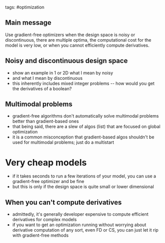 tags: #optimization 


## Main message
Use gradient-free optimizers when the design space is noisy or discontinuous, there are multiple optima, the computational cost for the model is very low,  or when you cannot efficiently compute derivatives.

## Noisy and discontinuous design space
- show an example in 1 or 2D what I mean by noisy
- and what I mean by discontinuous
- this inherently includes mixed integer problems -- how would you get the derivatives of a boolean?

## Multimodal problems
- gradient-free algorithms don't automatically solve multimodal problems better than gradient-based ones
- that being said, there are a slew of algos (list) that are focused on global optimization
- it is a common misconception that gradient-based algos shouldn't be used for multimodal problems; just do a multistart

# Very cheap models
- if it takes seconds to run a few iterations of your model, you can use a gradient-free optimizer and be fine
- but this is only if the design space is quite small or lower dimensional

## When you can't compute derivatives
- admittedly, it's generally developer expensive to compute efficient derivatives for complex models
- if you want to get an optimization running without worrying about derivative computation of any sort, even FD or CS, you can just let it rip with gradient-free methods